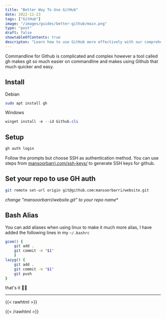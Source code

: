 ```yaml
---
title: "Better Way To Use GitHub"
date: 2022-11-23
tags: ["GitHub"]
image: "/images/guides/better-github/main.png"
type: "post"
draft: false
showtableOfContents: true
descripton: "Learn how to use GitHub more effectively with our comprehensive guide. Improve your collaboration, code management, and workflow with expert tips and tricks."
---
```


Commandline for Github is complicated and complex however a tool called gh makes git so much easier on commandline and makes using Github that much quicker and easy. 

## Install 

Debian
```bash
sudo apt install gh
```

Windows
```powershell
winget install -e --id Github.cli
```

## Setup 
```bash
gh auth login
```

Follow the prompts but choose SSH as authentication method. You can use steps from [mansoorbarri.com/ssh-keys/](https://mansoorbarri.com/guides/create-github-ssh-keys/) to generate SSH keys for github.

## Set your repo to use GH auth

```bash
git remote set-url origin git@github.com:mansoorbarri/website.git
```

*change "mansoorbarri/website.git" to your repo name**

## Bash Alias

You can add aliases when using linux to make it much more alias, I have added the following lines in my `~/.bashrc`

```bash
gcom() {
	git add .
	git commit -m "$1"
	}
lazyg() {
	git add .
	git commit -m "$1"
	git push
}
```

that's it ✌🏽

-------------------------------------------------------------
{{< rawhtml >}} 
 
{{< /rawhtml >}}